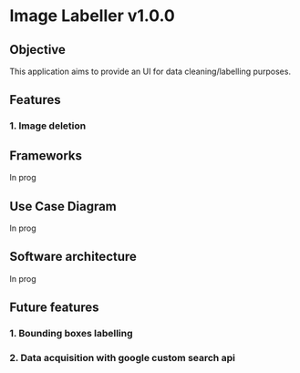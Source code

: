 # Image Labeller v1.0.0

## Objective
This application aims to provide an UI for data cleaning/labelling purposes.

## Features
### 1. Image deletion

## Frameworks
In prog

## Use Case Diagram
In prog

## Software architecture
In prog


## Future features
### 1. Bounding boxes labelling
### 2. Data acquisition with google custom search api
